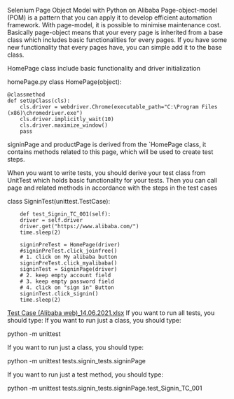 Selenium Page Object Model with Python on Alibaba
Page-object-model (POM) is a pattern that you can apply it to develop efficient automation framework. With page-model, it is possible to minimise maintenance cost. Basically page-object means that your every page is inherited from a base class which includes basic functionalities for every pages. If you have some new functionality that every pages have, you can simple add it to the base class.

HomePage class include basic functionality and driver initialization

homePage.py
class HomePage(object):

    @classmethod
    def setUpClass(cls):
        cls.driver = webdriver.Chrome(executable_path="C:\Program Files (x86)\chromedriver.exe")
        cls.driver.implicitly_wait(10)
        cls.driver.maximize_window()
        pass

  
signinPage and productPage is derived from the `HomePage class, it contains methods related to this page, which will be used to create test steps.


When you want to write tests, you should derive your test class from UnitTest which holds basic functionality for your tests. Then you can call page and related methods in accordance with the steps in the test cases

class SigninTest(unittest.TestCase):

        def test_Signin_TC_001(self):
        driver = self.driver
        driver.get("https://www.alibaba.com/")
        time.sleep(2)

        signinPreTest = HomePage(driver)
        #signinPreTest.click_joinfree()
        # 1. click on My alibaba button
        signinPreTest.click_myalibaba()
        signinTest = SigninPage(driver)
        # 2. keep empty account field
        # 3. keep empty password field
        # 4. click on "sign in" Button
        signinTest.click_signin()
        time.sleep(2)

[Test Case (Alibaba web)_14.06.2021.xlsx](https://github.com/Shadman-2021/Assignment1/files/6968018/Test.Case.Alibaba.web._14.06.2021.xlsx)
If you want to run all tests, you should type:
If you want to run just a class, you should type:

python -m unittest 

If you want to run just a class, you should type:


python -m unittest tests.signin_tests.signinPage


If you want to run just a test method, you should type:


python -m unittest tests.signin_tests.signinPage.test_Signin_TC_001
